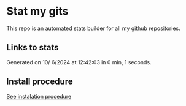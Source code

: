 # Stat my gits

This repo is an automated stats builder for all my github repositories.

## Links to stats


Generated on 10/ 6/2024 at 12:42:03 in 0 min, 1 seconds.

## Install procedure

[See instalation procedure](./src/install.md)
